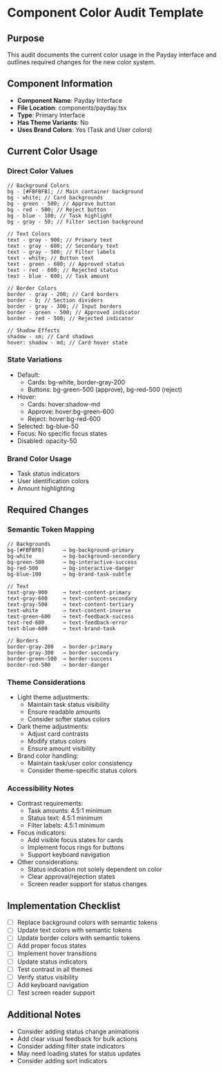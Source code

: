 # Component Color Audit Template

## Purpose

This audit documents the current color usage in the Payday interface and outlines required changes for the new color system.

## Component Information

- **Component Name**: Payday Interface
- **File Location**: components/payday.tsx
- **Type**: Primary Interface
- **Has Theme Variants**: No
- **Uses Brand Colors**: Yes (Task and User colors)

## Current Color Usage

### Direct Color Values

```tsx
// Background Colors
bg - [#FBFBFB]; // Main container background
bg - white; // Card backgrounds
bg - green - 500; // Approve button
bg - red - 500; // Reject button
bg - blue - 100; // Task highlight
bg - gray - 50; // Filter section background

// Text Colors
text - gray - 900; // Primary text
text - gray - 600; // Secondary text
text - gray - 500; // Filter labels
text - white; // Button text
text - green - 600; // Approved status
text - red - 600; // Rejected status
text - blue - 600; // Task amount

// Border Colors
border - gray - 200; // Card borders
border - b; // Section dividers
border - gray - 300; // Input borders
border - green - 500; // Approved indicator
border - red - 500; // Rejected indicator

// Shadow Effects
shadow - sm; // Card shadows
hover: shadow - md; // Card hover state
```

### State Variations

- Default:
  - Cards: bg-white, border-gray-200
  - Buttons: bg-green-500 (approve), bg-red-500 (reject)
- Hover:
  - Cards: hover:shadow-md
  - Approve: hover:bg-green-600
  - Reject: hover:bg-red-600
- Selected: bg-blue-50
- Focus: No specific focus states
- Disabled: opacity-50

### Brand Color Usage

- Task status indicators
- User identification colors
- Amount highlighting

## Required Changes

### Semantic Token Mapping

```tsx
// Backgrounds
bg-[#FBFBFB]      → bg-background-primary
bg-white          → bg-background-secondary
bg-green-500      → bg-interactive-success
bg-red-500        → bg-interactive-danger
bg-blue-100       → bg-brand-task-subtle

// Text
text-gray-900     → text-content-primary
text-gray-600     → text-content-secondary
text-gray-500     → text-content-tertiary
text-white        → text-content-inverse
text-green-600    → text-feedback-success
text-red-600      → text-feedback-error
text-blue-600     → text-brand-task

// Borders
border-gray-200   → border-primary
border-gray-300   → border-secondary
border-green-500  → border-success
border-red-500    → border-danger
```

### Theme Considerations

- Light theme adjustments:
  - Maintain task status visibility
  - Ensure readable amounts
  - Consider softer status colors
- Dark theme adjustments:
  - Adjust card contrasts
  - Modify status colors
  - Ensure amount visibility
- Brand color handling:
  - Maintain task/user color consistency
  - Consider theme-specific status colors

### Accessibility Notes

- Contrast requirements:
  - Task amounts: 4.5:1 minimum
  - Status text: 4.5:1 minimum
  - Filter labels: 4.5:1 minimum
- Focus indicators:
  - Add visible focus states for cards
  - Implement focus rings for buttons
  - Support keyboard navigation
- Other considerations:
  - Status indication not solely dependent on color
  - Clear approval/rejection states
  - Screen reader support for status changes

## Implementation Checklist

- [ ] Replace background colors with semantic tokens
- [ ] Update text colors with semantic tokens
- [ ] Update border colors with semantic tokens
- [ ] Add proper focus states
- [ ] Implement hover transitions
- [ ] Update status indicators
- [ ] Test contrast in all themes
- [ ] Verify status visibility
- [ ] Add keyboard navigation
- [ ] Test screen reader support

## Additional Notes

- Consider adding status change animations
- Add clear visual feedback for bulk actions
- Consider adding filter state indicators
- May need loading states for status updates
- Consider adding sort indicators
